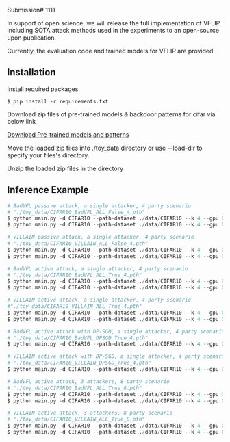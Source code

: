 Submission# 1111

In support of open science, we will release the full implementation of VFLIP including SOTA attack methods used in the experiments to an open-source upon publication.

Currently, the evaluation code and trained models for VFLIP are provided.

## Installation

Install required packages

```shell
$ pip install -r requirements.txt
```

Download zip files of pre-trained models & backdoor patterns for cifar via below link

[Download Pre-trained models and patterns](https://drive.google.com/drive/folders/1V8LAnkrlyOoELEjGvkueKF8DajvO8yxo?usp=sharing)

Move the loaded zip files into ./toy_data directory or use --load-dir to specify your files's directory.

Unzip the loaded zip files in the directory

## Inference Example

```python
# BadVFL passive attack, a single attacker, 4 party scenario 
# "./toy_data/CIFAR10_BadVFL_ALL_False_4.pth"
$ python main.py -d CIFAR10 --path-dataset ./data/CIFAR10 --k 4 --gpu 0 --party-num 4 --defense-type VFLIP --attack-type BadVFL
$ python main.py -d CIFAR10 --path-dataset ./data/CIFAR10 --k 4 --gpu 0 --party-num 4 --defense-type NONE --attack-type BadVFL

# VILLAIN passive attack, a single attacker, 4 party scenario 
# "./toy_data/CIFAR10_VILLAIN_ALL_False_4.pth"
$ python main.py -d CIFAR10 --path-dataset ./data/CIFAR10 --k 4 --gpu 0 --party-num 4 --defense-type VFLIP --attack-type VILLAIN
$ python main.py -d CIFAR10 --path-dataset ./data/CIFAR10 --k 4 --gpu 0 --party-num 4 --defense-type NONE --attack-type VILLAIN

# BadVFL active attack, a single attacker, 4 party scenario 
# "./toy_data/CIFAR10_BadVFL_ALL_True_4.pth"
$ python main.py -d CIFAR10 --path-dataset ./data/CIFAR10 --k 4 --gpu 0 --party-num 4 --defense-type VFLIP --attack-type BadVFL --active
$ python main.py -d CIFAR10 --path-dataset ./data/CIFAR10 --k 4 --gpu 0 --party-num 4 --defense-type NONE --attack-type BadVFL --active

# VILLAIN active attack, a single attacker, 4 party scenario 
#"./toy_data/CIFAR10_VILLAIN_ALL_True_4.pth"
$ python main.py -d CIFAR10 --path-dataset ./data/CIFAR10 --k 4 --gpu 0 --party-num 4 --defense-type VFLIP --attack-type VILLAIN --active
$ python main.py -d CIFAR10 --path-dataset ./data/CIFAR10 --k 4 --gpu 0 --party-num 4 --defense-type NONE --attack-type VILLAIN --active

# BadVFL active attack with DP-SGD, a single attacker, 4 party scenario 
# "./toy_data/CIFAR10_BadVFL_DPSGD_True_4.pth"
$ python main.py -d CIFAR10 --path-dataset ./data/CIFAR10 --k 4 --gpu 0 --party-num 4 --defense-type DPSGD --attack-type BadVFL --active

# VILLAIN active attack with DP-SGD, a single attacker, 4 party scenario 
# "./toy_data/CIFAR10_VILLAIN_DPSGD_True_4.pth"
$ python main.py -d CIFAR10 --path-dataset ./data/CIFAR10 --k 4 --gpu 0 --party-num 4 --defense-type DPSGD --attack-type VILLAIN --active

# BadVFL active attack, 3 attackers, 8 party scenario 
# "./toy_data/CIFAR10_BadVFL_ALL_True_8.pth"
$ python main.py -d CIFAR10 --path-dataset ./data/CIFAR10 --k 4 --gpu 0 --party-num 8 --defense-type VFLIP --attack-type BadVFL --active --bkd-adversary 3,4,6
$ python main.py -d CIFAR10 --path-dataset ./data/CIFAR10 --k 4 --gpu 0 --party-num 8 --defense-type NONE --attack-type BadVFL --active --bkd-adversary 3,4,6

# VILLAIN active attack, 3 attackers, 8 party scenario 
# "./toy_data/CIFAR10_VILLAIN_ALL_True_8.pth"
$ python main.py -d CIFAR10 --path-dataset ./data/CIFAR10 --k 4 --gpu 0 --party-num 8 --defense-type VFLIP --attack-type VILLAIN --active --bkd-adversary 3,4,6
$ python main.py -d CIFAR10 --path-dataset ./data/CIFAR10 --k 4 --gpu 0 --party-num 8 --defense-type NONE --attack-type VILLAIN --active --bkd-adversary 3,4,6
```
